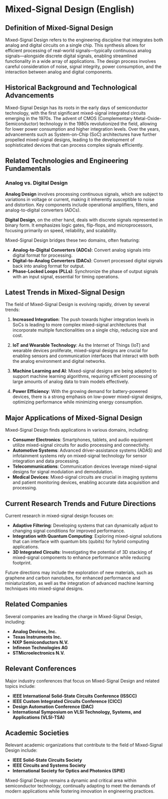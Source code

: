 # Mixed-Signal Design (English)

## Definition of Mixed-Signal Design

Mixed-Signal Design refers to the engineering discipline that integrates both analog and digital circuits on a single chip. This synthesis allows for efficient processing of real-world signals—typically continuous analog signals—alongside discrete digital signals, enabling streamlined functionality in a wide array of applications. The design process involves careful consideration of noise, signal integrity, power consumption, and the interaction between analog and digital components.

## Historical Background and Technological Advancements

Mixed-Signal Design has its roots in the early days of semiconductor technology, with the first significant mixed-signal integrated circuits emerging in the 1970s. The advent of CMOS (Complementary Metal-Oxide-Semiconductor) technology in the 1980s revolutionized the field, allowing for lower power consumption and higher integration levels. Over the years, advancements such as System-on-Chip (SoC) architectures have further propelled mixed-signal designs, leading to the development of sophisticated devices that can process complex signals efficiently.

## Related Technologies and Engineering Fundamentals

### Analog vs. Digital Design

**Analog Design** involves processing continuous signals, which are subject to variations in voltage or current, making it inherently susceptible to noise and distortion. Key components include operational amplifiers, filters, and analog-to-digital converters (ADCs).

**Digital Design**, on the other hand, deals with discrete signals represented in binary form. It emphasizes logic gates, flip-flops, and microprocessors, focusing primarily on speed, reliability, and scalability.

Mixed-Signal Design bridges these two domains, often featuring:

- **Analog-to-Digital Converters (ADCs)**: Convert analog signals into digital format for processing.
- **Digital-to-Analog Converters (DACs)**: Convert processed digital signals back into analog format for output.
- **Phase-Locked Loops (PLLs)**: Synchronize the phase of output signals with an input signal, essential for timing operations.

## Latest Trends in Mixed-Signal Design

The field of Mixed-Signal Design is evolving rapidly, driven by several trends:

1. **Increased Integration**: The push towards higher integration levels in SoCs is leading to more complex mixed-signal architectures that incorporate multiple functionalities on a single chip, reducing size and cost.

2. **IoT and Wearable Technology**: As the Internet of Things (IoT) and wearable devices proliferate, mixed-signal designs are crucial for enabling sensors and communication interfaces that interact with both the analog environment and digital networks.

3. **Machine Learning and AI**: Mixed-signal designs are being adapted to support machine learning algorithms, requiring efficient processing of large amounts of analog data to train models effectively.

4. **Power Efficiency**: With the growing demand for battery-powered devices, there is a strong emphasis on low-power mixed-signal designs, optimizing performance while minimizing energy consumption.

## Major Applications of Mixed-Signal Design

Mixed-Signal Design finds applications in various domains, including:

- **Consumer Electronics**: Smartphones, tablets, and audio equipment utilize mixed-signal circuits for audio processing and connectivity.
- **Automotive Systems**: Advanced driver-assistance systems (ADAS) and infotainment systems rely on mixed-signal technology for sensor integration and data processing.
- **Telecommunications**: Communication devices leverage mixed-signal designs for signal modulation and demodulation.
- **Medical Devices**: Mixed-signal circuits are crucial in imaging systems and patient monitoring devices, enabling accurate data acquisition and processing.

## Current Research Trends and Future Directions

Current research in mixed-signal design focuses on:

- **Adaptive Filtering**: Developing systems that can dynamically adjust to changing signal conditions for improved performance.
- **Integration with Quantum Computing**: Exploring mixed-signal solutions that can interface with quantum bits (qubits) for hybrid computing applications.
- **3D Integrated Circuits**: Investigating the potential of 3D stacking of mixed-signal components to enhance performance while reducing footprint.

Future directions may include the exploration of new materials, such as graphene and carbon nanotubes, for enhanced performance and miniaturization, as well as the integration of advanced machine learning techniques into mixed-signal designs.

## Related Companies

Several companies are leading the charge in Mixed-Signal Design, including:

- **Analog Devices, Inc.**
- **Texas Instruments Inc.**
- **NXP Semiconductors N.V.**
- **Infineon Technologies AG**
- **STMicroelectronics N.V.**

## Relevant Conferences

Major industry conferences that focus on Mixed-Signal Design and related topics include:

- **IEEE International Solid-State Circuits Conference (ISSCC)**
- **IEEE Custom Integrated Circuits Conference (CICC)**
- **Design Automation Conference (DAC)**
- **International Symposium on VLSI Technology, Systems, and Applications (VLSI-TSA)**

## Academic Societies

Relevant academic organizations that contribute to the field of Mixed-Signal Design include:

- **IEEE Solid-State Circuits Society**
- **IEEE Circuits and Systems Society**
- **International Society for Optics and Photonics (SPIE)**

Mixed-Signal Design remains a dynamic and critical area within semiconductor technology, continually adapting to meet the demands of modern applications while fostering innovation in engineering practices.
